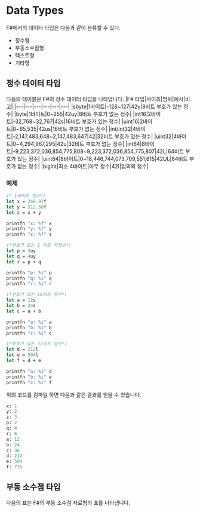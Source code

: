 # Data Types
F#에서의 데이터 타입은 다음과 같이 분류할 수 있다.
- 정수형
- 부동소수점형
- 텍스트형
- 기타형

## 정수 데이터 타입
다음의 테이블은 F#의 정수 데이터 타입을 나타냅니다.
|F# 타입|사이즈|범위|예시|비고|
|---|---|---|---|---|---|
|sbyte|1바이트|-128~127|42y|8비트 부호가 있는 정수|
|byte|1바이트|0~255|42uy|8비트 부호가 없는 정수|
|int16|2바이트|-32,768~32,767|42s|16비트 부호가 있는 정수|
|uint16|2바이트|0~65,535|42us|16비트 부호가 없는 정수|
|int/int32|4바이트|-2,147,483,648~2,147,483,647|42|32비트 부호가 있는 정수|
|uint32|4바이트|0~4,294,967,295|42u|32비트 부호가 없는 정수|
|int64|8바이트|-9,223,372,036,854,775,808~9,223,372,036,854,775,807|42L|64비트 부호가 있는 정수|
|uint64|8바이트|0~18,446,744,073,709,551,615|42UL|64비트 부호가 없는 정수|
|bigint|최소 4바이트|아무 정수|42I|임의의 정수|

### 예제
```fsharp
(* 1바이트 정수*)
let x = 268.97f
let y = 312.58f
let z = x + y

printfn "x: %f" x
printfn "y: %f" y
printfn "z: %f" z

(*부호가 없는 1 비트 자연수*)
let p = 2uy
let q = 4uy
let r = p + q

printfn "p: %i" p
printfn "q: %i" q
printfn "r: %i" r

(*부호가 있는 16비트 정수*)
let a = 12s
let b = 24s
let c = a + b

printfn "a: %i" a
printfn "b: %i" b
printfn "c: %i" c

(*부호가 있는 32비트 정수*)
let d = 212l
let e = 504l
let f = d + e

printfn "a: %i" d
printfn "b: %i" e
printfn "c: %i" f
```

위의 코드를 컴파일 하면 다음과 같은 결과를 얻을 수 있습니다.
```fsharp
x: 1
y: 2
z: 3
p: 2
q: 4
r: 6
a: 12
b: 24
c: 36
d: 212
e: 504
f: 716
```

## 부동 소수점 타입

다음의 표는 F#의 부동 소수점 자료형의 표를 나타냅니다.
```
